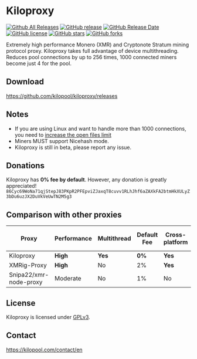 # Kiloproxy
[![Github All Releases](https://img.shields.io/github/downloads/kilopool/kiloproxy/total.svg)](https://github.com/kilopool/kiloproxy/releases)
[![GitHub release](https://img.shields.io/github/release/kilopool/kiloproxy/all.svg)](https://github.com/kilopool/kiloproxy/releases)
[![GitHub Release Date](https://img.shields.io/github/release-date-pre/kilopool/kiloproxy.svg)](https://github.com/kilopool/kiloproxy/releases)
[![GitHub license](https://img.shields.io/github/license/kilopool/kiloproxy.svg)](https://github.com/kilopool/kiloproxy/blob/master/LICENSE)
[![GitHub stars](https://img.shields.io/github/stars/kilopool/kiloproxy.svg)](https://github.com/kilopool/kiloproxy/stargazers)
[![GitHub forks](https://img.shields.io/github/forks/kilopool/kiloproxy.svg)](https://github.com/kilopool/kiloproxy/network)

Extremely high performance Monero (XMR) and Cryptonote Stratum mining protocol proxy.
Kiloproxy takes full advantage of device multithreading.
Reduces pool connections by up to 256 times, 1000 connected miners become just 4 for the pool.

## Download
https://github.com/kilopool/kiloproxy/releases

## Notes
- If you are using Linux and want to handle more than 1000 connections, you need to [increase the open files limit](ulimit.md)
- Miners MUST support Nicehash mode.
- Kiloproxy is still in beta, please report any issue.

## Donations
Kiloproxy has **0% fee by default**.
However, any donation is greatly appreciated!
`86Cyc69WoNa71qjStepJ83PKpR2PFEpviZJaxqT8cuvv1RLhJhf6aZAXkFA2btmHkXULyZ3bDu6uzJX2DuVkVeUwTN2M5g3`

## Comparison with other proxies

| Proxy          | Performance | Multithread | Default Fee | Cross-platform | Reduces pool load | 1-step setup |
|----------------|-------------|-------------|-------------|----------------|-------------------|--------------|
| Kiloproxy      | **High**    | **Yes**     | **0%**      | **Yes**        | **Yes**           | **Yes**      |
| XMRig-Proxy    | **High**    | No          | 2%          | **Yes**        | **Yes**           | No           |
| Snipa22/xmr-node-proxy | Moderate | No     | 1%          | No             | **Yes**           | No           |

## License
Kiloproxy is licensed under [GPLv3](LICENSE).

## Contact
https://kilopool.com/contact/en